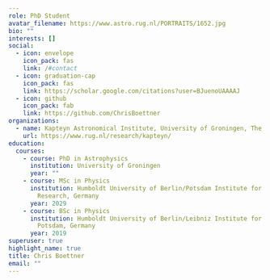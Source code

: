 ```yaml
---
role: PhD Student
avatar_filename: https://www.astro.rug.nl/PORTRAITS/1652.jpg
bio: ""
interests: []
social:
  - icon: envelope
    icon_pack: fas
    link: /#contact
  - icon: graduation-cap
    icon_pack: fas
    link: https://scholar.google.com/citations?user=BJuenoUAAAAJ
  - icon: github
    icon_pack: fab
    link: https://github.com/ChrisBoettner
organizations:
  - name: Kapteyn Astronomical Institute, University of Groningen, The Groningen
    url: https://www.rug.nl/research/kapteyn/
education:
  courses:
    - course: PhD in Astrophysics
      institution: University of Groningen
      year: ""
    - course: MSc in Physics
      institution: Humboldt University of Berlin/Potsdam Institute for Climate Impact
        Research, Germany
      year: 2029
    - course: BSc in Physics
      institution: Humboldt University of Berlin/Leibniz Institute for Astrophysics
        Potsdam, Germany
      year: 2019
superuser: true
highlight_name: true
title: Chris Boettner
email: ""
---
```


